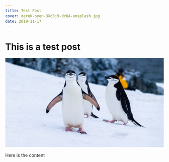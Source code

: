 ```yaml
---
title: Test Post
cover: derek-oyen-3Xd5j9-drDA-unsplash.jpg
date: 2019-11-17
---
```


# This is a test post

![An image](derek-oyen-3Xd5j9-drDA-unsplash.jpg)

Here is the content
